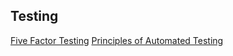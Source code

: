 ## Testing

[Five Factor Testing](https://madeintandem.com/blog/five-factor-testing/)
[Principles of Automated Testing](https://www.lihaoyi.com/post/PrinciplesofAutomatedTesting.html)
